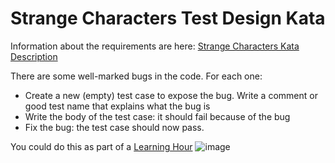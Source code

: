 # Strange Characters Test Design Kata

Information about the requirements are here: [Strange Characters Kata Description](https://www.sammancoaching.org/kata_descriptions/strange_characters.html)

There are some well-marked bugs in the code. For each one:

- Create a new (empty) test case to expose the bug. Write a comment or good test name that explains what the bug is
- Write the body of the test case: it should fail because of the bug
- Fix the bug: the test case should now pass.

You could do this as part of a [Learning Hour](https://www.sammancoaching.org/learning_hours/test_design/asserting_on_collections.html)
![image](https://github.com/ayoubberachad/StrangeCharacters-TestDesign-Kata/assets/85138089/db320fb8-e3ae-4add-a21f-831ea438014a)
